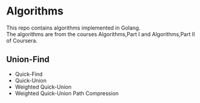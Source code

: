 # Algorithms
This repo contains algorithms implemented in Golang.   
The algorithms are from the courses Algorithms,Part I and Algorithms,Part II of Coursera.  

## Union-Find

* Quick-Find
* Quick-Union
* Weighted Quick-Union
* Weighted Quick-Union Path Compression

